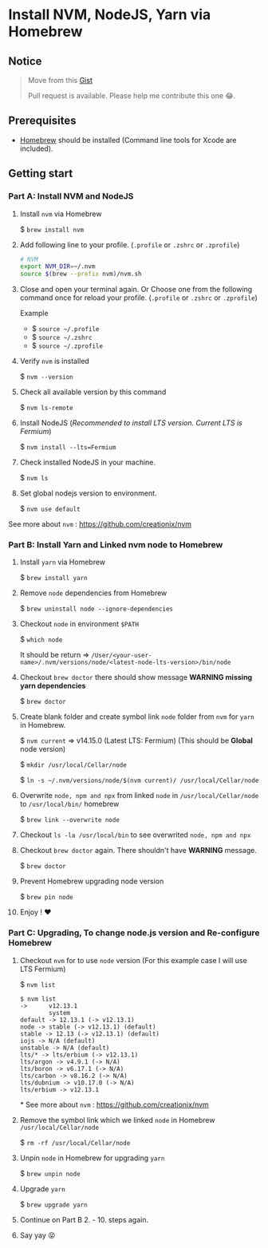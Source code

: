 # Install NVM, NodeJS, Yarn via Homebrew

## Notice

> Move from this [Gist](https://gist.github.com/nijicha/e5615548181676873118df79953cb709)
>
> Pull request is available. Please help me contribute this one 😂.

## Prerequisites
- [Homebrew](https://brew.sh/) should be installed (Command line tools for Xcode are included).

## Getting start

### Part A: Install NVM and NodeJS

1. Install `nvm` via Homebrew
    
    $ `brew install nvm`
    
2. Add following line to your profile. (`.profile` or `.zshrc` or `.zprofile`)

    ```bash
    # NVM
    export NVM_DIR=~/.nvm
    source $(brew --prefix nvm)/nvm.sh
    ```
    
3. Close and open your terminal again.
  Or Choose one from the following command once for reload your profile. (`.profile` or `.zshrc` or `.zprofile`)
  
    Example
      - $ `source ~/.profile`
      - $ `source ~/.zshrc`
      - $ `source ~/.zprofile`
      
4. Verify `nvm` is installed

    $ `nvm --version`
    
5. Check all available version by this command

    $ `nvm ls-remote`
    
6. Install NodeJS (_Recommended to install LTS version. Current LTS is Fermium_)
    
    $ `nvm install --lts=Fermium`
    
7. Check installed NodeJS in your machine.

    $ `nvm ls`
    
8. Set global nodejs version to environment.
    
    $ `nvm use default`
    
See more about `nvm` : https://github.com/creationix/nvm

### Part B: Install Yarn and Linked nvm node to Homebrew

1. Install `yarn` via Homebrew

    $ `brew install yarn`

2. Remove `node` dependencies from Homebrew

    $ `brew uninstall node --ignore-dependencies`

3. Checkout `node` in environment `$PATH` 

    $ `which node`
    
    It should be return => `/User/<your-user-name>/.nvm/versions/node/<latest-node-lts-version>/bin/node`
    
4. Checkout `brew doctor` there should show message **WARNING missing yarn dependencies**
    
    $ `brew doctor`
    
5. Create blank folder and create symbol link `node` folder from `nvm` for `yarn` in Homebrew.

    $ `nvm current` => v14.15.0 (Latest LTS: Fermium) (This should be **Global** node version)
    
    $ `mkdir /usr/local/Cellar/node`
    
    $ `ln -s ~/.nvm/versions/node/$(nvm current)/ /usr/local/Cellar/node`

6. Overwrite `node, npm and npx` from linked `node` in `/usr/local/Cellar/node` to `/usr/local/bin/` homebrew

    $ `brew link --overwrite node`
    
7. Checkout `ls -la /usr/local/bin` to see overwrited `node, npm and npx`
    
8. Checkout `brew doctor` again. There shouldn't have **WARNING** message.

    $ `brew doctor`

9. Prevent Homebrew upgrading node version

    $ `brew pin node`

10. Enjoy ! ❤️

### Part C: Upgrading, To change node.js version and Re-configure Homebrew


1. Checkout `nvm` for to use `node` version (For this example case I will use LTS Fermium)

    $ `nvm list`    

    ```shell 
    $ nvm list
    ->      v12.13.1
            system
    default -> 12.13.1 (-> v12.13.1)
    node -> stable (-> v12.13.1) (default)
    stable -> 12.13 (-> v12.13.1) (default)
    iojs -> N/A (default)
    unstable -> N/A (default)
    lts/* -> lts/erbium (-> v12.13.1)
    lts/argon -> v4.9.1 (-> N/A)
    lts/boron -> v6.17.1 (-> N/A)
    lts/carbon -> v8.16.2 (-> N/A)
    lts/dubnium -> v10.17.0 (-> N/A)
    lts/erbium -> v12.13.1
   ``` 
    \* See more about `nvm` : https://github.com/creationix/nvm


2. Remove the symbol link which we linked `node` in Homebrew `/usr/local/Cellar/node`

    $ `rm -rf /usr/local/Cellar/node`

3. Unpin `node` in Homebrew for upgrading `yarn`

    $ `brew unpin node`

4. Upgrade `yarn`
   
    $ `brew upgrade yarn`

5. Continue on Part B 2. - 10. steps again.

6. Say yay 😝

